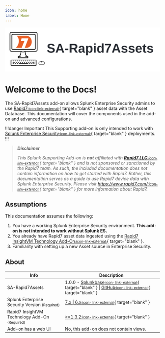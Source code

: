 ```yaml
---
icon: home
label: Home
---
```


![](static/sa-rapid7-hero.webp)

# Welcome to the Docs!

The SA-Rapid7Assets add-on allows Splunk Enterprise Security admins to use [Rapid7<small>:icon-link-external:</small>][r7]{ target="blank" } asset data with the Asset Database. This documentation will cover the components used in the add-on and advanced configurations. 

!!!danger Important
This Supporting add-on is only intended to work with [Splunk Enterprise Security<small>:icon-link-external:</small>](https://splunkbase.splunk.com/app/263){ target="blank" } deployments.
!!!

> __*Disclaimer*__
> 
> *This Splunk Supporting Add-on is __not__ affiliated with [__Rapid7 LLC__<small>:icon-link-external:</small>][r7]{ target="blank" } and is not sponsored or sanctioned by the Rapid7 team. As such, the included documentation does not contain information on how to get started with Rapid7. Rather, this documentation serves as a guide to use Rapid7 device data with Splunk Enterprise Security. Please visit [https://www.rapid7.com/<small>:icon-link-external:</small>][r7]{ target="blank" } for more information about Rapid7.*

## Assumptions

This documentation assumes the following:

1. You have a working Splunk Enterprise Security environment. __This add-on is not intended to work without Splunk ES.__
2. You already have Rapid7 asset data ingested using the [Rapid7 InsightVM Technology Add-On<small>:icon-link-external:</small>](https://splunkbase.splunk.com/app/5097){ target="blank" }.
3. Familiarity with setting up a new Asset source in Enterprise Security.

## About

Info | Description
------|----------
SA-Rapid7Assets | 1.0.0 - [Splunkbase<small>:icon-link-external:</small>](https://splunkbase.splunk.com/app/7025){ target="blank" } \| [GitHub<small>:icon-link-external:</small>](https://github.com/ZachChristensen28/SA-Rapid7Assets/releases/){ target="blank" }
Splunk Enterprise Security Version <small>(Required)</small> | [7.x \| 6.x<small>:icon-link-external:</small>](https://splunkbase.splunk.com/app/263){ target="blank" }
Rapid7 InsightVM Technology Add-On <small>(Required)</small> | [>=1.3.2<small>:icon-link-external:</small>](https://splunkbase.splunk.com/app/5097){ target="blank" }
Add-on has a web UI | No, this add-on does not contain views.

[r7]: https://www.rapid7.com/
